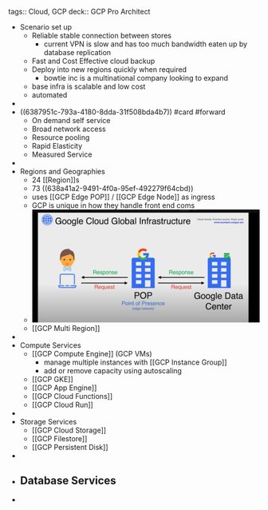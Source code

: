 tags:: Cloud, GCP
deck:: GCP Pro Architect

- Scenario set up
	- Reliable stable connection between stores
		- current VPN is slow and has too much bandwidth eaten up by database replication
	- Fast and Cost Effective cloud backup
	- Deploy into new regions quickly when required
		- bowtie inc is a multinational company looking to expand
	- base infra is scalable and low cost
	- automated
-
- ((6387951c-793a-4180-8dda-31f508bda4b7)) #card #forward
	- On demand self service
	- Broad network access
	- Resource pooling
	- Rapid Elasticity
	- Measured Service
-
- Regions and Geographies
	- 24 [[Region]]s
	- 73 ((638a41a2-9491-4f0a-95ef-492279f64cbd))
	- uses [[GCP Edge POP]] / [[GCP Edge Node]] as ingress
	- GCP is unique in how they handle front end coms
	- ![Screen Shot 2022-12-02 at 1.23.32 PM.png](../assets/Screen_Shot_2022-12-02_at_1.23.32_PM_1670005426973_0.png)
	- [[GCP Multi Region]]
-
- Compute Services
	- [[GCP Compute Engine]] (GCP VMs)
		- manage multiple instances with [[GCP Instance Group]]
		- add or remove capacity using autoscaling
	- [[GCP GKE]]
	- [[GCP App Engine]]
	- [[GCP Cloud Functions]]
	- [[GCP Cloud Run]]
-
- Storage Services
	- [[GCP Cloud Storage]]
	- [[GCP Filestore]]
	- [[GCP Persistent Disk]]
-
- Database Services
	-
-